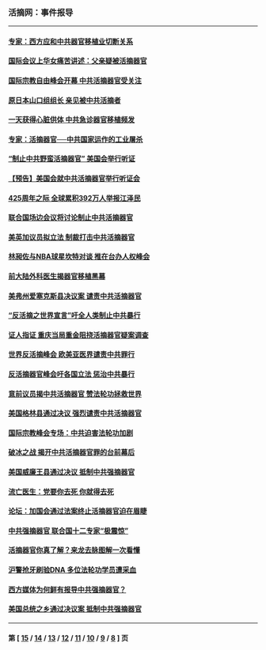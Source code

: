 ### 活摘网：事件报导
---
#### [专家：西方应和中共器官移植业切断关系](../../pages/nf5877/n13772828.md?07100430) 
#### [国际会议上华女痛苦讲述：父亲疑被活摘器官](../../pages/nf5877/n13771583.md?07100430) 
#### [国际宗教自由峰会开幕 中共活摘器官受关注](../../pages/nf5877/n13769995.md?07100430) 
#### [原日本山口组组长 亲见被中共活摘者](../../pages/nf5877/n13767360.md?07100430) 
#### [一天获得心脏供体 中共急诊器官移植频发](../../pages/nf5877/n13764689.md?07100430) 
#### [专家：活摘器官──中共国家运作的工业屠杀](../../pages/nf5877/n13761178.md?07100430) 
#### [“制止中共野蛮活摘器官” 美国会举行听证](../../pages/nf5877/n13735831.md?07100430) 
#### [【预告】美国会就中共活摘器官举行听证会](../../pages/nf5877/n13732843.md?07100430) 
#### [425周年之际 全球累积392万人举报江泽民](../../pages/nf5877/n13719232.md?07100430) 
#### [联合国场边会议将讨论制止中共活摘器官](../../pages/nf5877/n13656361.md?07100430) 
#### [美英加议员拟立法 制裁打击中共活摘器官](../../pages/nf5877/n13430251.md?07100430) 
#### [林昶佐与NBA球星坎特对谈 推在台办人权峰会](../../pages/nf5877/n13414467.md?07100430) 
#### [前大陆外科医生揭器官移植黑幕](../../pages/nf5877/n13401416.md?07100430) 
#### [美弗州爱塞克斯县决议案 谴责中共活摘器官](../../pages/nf5877/n13320919.md?07100430) 
#### [“反活摘之世界宣言”吁全人类制止中共暴行](../../pages/nf5877/n13259730.md?07100430) 
#### [证人指证 重庆当局重金阻挠活摘器官疑案调查](../../pages/nf5877/n13259127.md?07100430) 
#### [世界反活摘峰会 欧美亚医界谴责中共罪行](../../pages/nf5877/n13253550.md?07100430) 
#### [反活摘器官峰会吁各国立法 惩治中共暴行](../../pages/nf5877/n13245052.md?07100430) 
#### [意前议员揭中共活摘器官 赞法轮功拯救世界](../../pages/nf5877/n13203445.md?07100430) 
#### [美国格林县通过决议 强烈谴责中共活摘器官](../../pages/nf5877/n13119367.md?07100430) 
#### [国际宗教峰会专场：中共迫害法轮功加剧](../../pages/nf5877/n13088279.md?07100430) 
#### [破冰之战 揭开中共活摘器官罪的台前幕后](../../pages/nf5877/n13082457.md?07100430) 
#### [美国威廉王县通过决议 抵制中共强摘器官](../../pages/nf5877/n13056521.md?07100430) 
#### [流亡医生：党要你去死 你就得去死](../../pages/nf5877/n13052835.md?07100430) 
#### [论坛：加国会通过法案终止活摘器官迫在眉睫](../../pages/nf5877/n13029839.md?07100430) 
#### [中共强摘器官 联合国十二专家“极震惊”](../../pages/nf5877/n13024313.md?07100430) 
#### [活摘器官你真了解？来龙去脉图解一次看懂](../../pages/nf5877/n13013820.md?07100430) 
#### [沪警抢牙刷验DNA 多位法轮功学员遭采血](../../pages/nf5877/n12969218.md?07100430) 
#### [西方媒体为何鲜有报导中共强摘器官？](../../pages/nf5877/n12932034.md?07100430) 
#### [美国总统之乡通过决议案 抵制中共强摘器官](../../pages/nf5877/n12908242.md?07100430) 

---
#### 第 [ [15](./15.md?07100430) / [14](./14.md?07100430) / [13](./13.md?07100430) / [12](./12.md?07100430) / [11](./11.md?07100430) / [10](./10.md?07100430) / [9](./9.md?07100430) / [8](./8.md?07100430) ] 页
